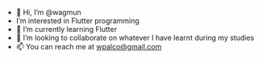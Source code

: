 - 👋 Hi, I’m @wagmun
- I’m interested in Flutter programming
- 🌱 I’m currently learning Flutter
- 💞️ I’m looking to collaborate on whatever I have learnt during my studies
- 📫 You can reach me at wpalco@gmail.com

<!---
wagmun/wagmun is a ✨ special ✨ repository because its `README.md` (this file) appears on your GitHub profile.
You can click the Preview link to take a look at your changes.
--->

